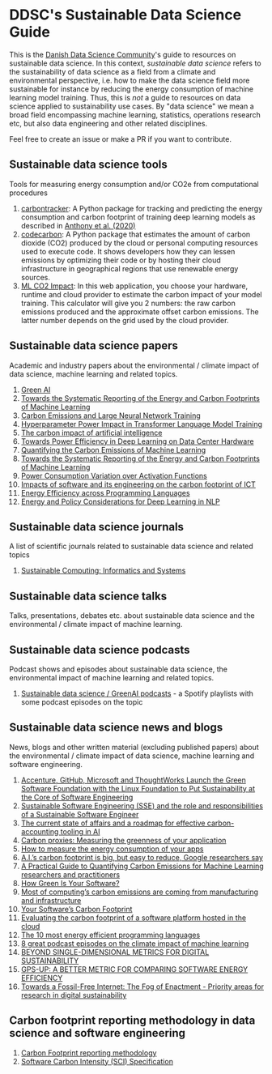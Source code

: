 # DDSC's Sustainable Data Science Guide
This is the [Danish Data Science Community](https://ddsc.io/)'s guide to resources on sustainable data science. In this context, <em>sustainable data science</em> refers to the sustainability of data science as a field from a climate and environmental perspective, i.e. how to make the data science field more sustainable for instance by reducing the energy consumption of machine learning model training. Thus, this is <em>not</em> a guide to resources on data science applied to sustainability use cases. By "data science" we mean a  broad field encompassing machine learning, statistics, operations research etc, but also data engineering and other related disciplines. 

Feel free to create an issue or make a PR if you want to contribute. 

## Sustainable data science tools
Tools for measuring energy consumption and/or CO2e from computational procedures

1. [carbontracker](https://pypi.org/project/carbontracker/): A Python package for tracking and predicting the energy consumption and carbon footprint of training deep learning models as described in [Anthony et al. (2020)](https://arxiv.org/abs/2007.03051)
2. [codecarbon](https://codecarbon.io/): A Python package that estimates the amount of carbon dioxide (CO2) produced by the cloud or personal computing resources used to execute code. It shows developers how they can lessen emissions by optimizing their code or by hosting their cloud infrastructure in geographical regions that use renewable energy sources.
3. [ML CO2 Impact](https://mlco2.github.io/impact/#compute): In this web application, you choose your hardware, runtime and cloud provider to estimate the carbon impact of your model training. This calculator will give you 2 numbers: the raw carbon emissions produced and the approximate offset carbon emissions. The latter number depends on the grid used by the cloud provider. 

## Sustainable data science papers
Academic and industry papers about the environmental / climate impact of data science, machine learning and related topics.

1. [Green AI](https://arxiv.org/abs/1907.10597)
2. [Towards the Systematic Reporting of the Energy and Carbon Footprints of Machine Learning](https://arxiv.org/abs/2002.05651)
3. [Carbon Emissions and Large Neural Network Training](https://arxiv.org/abs/2104.10350)
4. [Hyperparameter Power Impact in Transformer Language Model Training](https://stromberg.ai/publication/transformerpower/)
5. [The carbon impact of artificial intelligence](https://www.nature.com/articles/s42256-020-0219-9?proof=t)
6. [Towards Power Efficiency in Deep Learning on Data Center Hardware](https://ieeexplore.ieee.org/document/9005632)
7. [Quantifying the Carbon Emissions of Machine Learning](https://arxiv.org/abs/1910.09700)
8. [Towards the Systematic Reporting of the Energy and Carbon Footprints of Machine Learning](https://arxiv.org/abs/2002.05651)
9. [Power Consumption Variation over Activation Functions](https://stromberg.ai/publication/powerconsumptionvariationoveractivationfunctions/)
10. [Impacts of software and its engineering on the carbon footprint of ICT](https://www.sciencedirect.com/science/article/abs/pii/S0195925514000687?via%3Dihub)
11. [Energy Efficiency across Programming Languages](https://greenlab.di.uminho.pt/wp-content/uploads/2017/09/paperSLE.pdf)
12. [Energy and Policy Considerations for Deep Learning in NLP](https://arxiv.org/abs/1906.02243)

## Sustainable data science journals
A list of scientific journals related to sustainable data science and related topics
1. [Sustainable Computing: Informatics and Systems](https://www.sciencedirect.com/journal/sustainable-computing-informatics-and-systems)

## Sustainable data science talks
Talks, presentations, debates etc. about sustainable data science and the environmental / climate impact of machine learning.

## Sustainable data science podcasts 
Podcast shows and episodes about sustainable data science, the environmental impact of machine learning and related topics. 

1. [Sustainable data science / GreenAI podcasts](https://open.spotify.com/playlist/2ojcoox4YyeAXxJaS2bufh?si=6b14fae7e0a5441f) - a Spotify playlists with some podcast episodes on the topic

## Sustainable data science news and blogs
News, blogs and other written material (excluding published papers) about the environmental / climate impact of data science, machine learning and software engineering.

1. [Accenture, GitHub, Microsoft and ThoughtWorks Launch the Green Software Foundation with the Linux Foundation to Put Sustainability at the Core of Software Engineering](https://newsroom.accenture.com/news/accenture-github-microsoft-and-thoughtworks-launch-the-green-software-foundation-with-the-linux-foundation-to-put-sustainability-at-the-core-of-software-engineering.htm)
2. [Sustainable Software Engineering (SSE) and the role and responsibilities of a Sustainable Software Engineer](https://devblogs.microsoft.com/sustainable-software/sustainable-software-engineering-sse-and-the-role-and-responsibilities-of-a-sustainable-software-engineer/)
3. [The current state of affairs and a roadmap for effective carbon-accounting tooling in AI](https://devblogs.microsoft.com/sustainable-software/the-current-state-of-affairs-and-a-roadmap-for-effective-carbon-accounting-tooling-in-ai/)
4. [Carbon proxies: Measuring the greenness of your application](https://devblogs.microsoft.com/sustainable-software/carbon-proxies-measuring-the-greenness-of-your-application/)
5. [How to measure the energy consumption of your apps](https://devblogs.microsoft.com/sustainable-software/how-to-measure-the-energy-consumption-of-your-apps/)
6. [A.I.’s carbon footprint is big, but easy to reduce, Google researchers say](https://fortune.com/2021/04/21/ai-carbon-footprint-reduce-environmental-impact-of-tech-google-research-study/)
7. [A Practical Guide to Quantifying Carbon Emissions for Machine Learning researchers and practitioners](https://hal.archives-ouvertes.fr/hal-03376391/document)
8. [How Green Is Your Software?](https://hbr.org/2020/09/how-green-is-your-software)
9. [Most of computing’s carbon emissions are coming from manufacturing and infrastructure](https://tech.fb.com/uncategorized/2021/03/sustainable-computing/)
10. [Your Software’s Carbon Footprint](https://medium.com/@john.m.murray786/your-softwares-carbon-footprint-98d6dc2ff6d6)
11. [Evaluating the carbon footprint of a software platform hosted in the cloud](https://medium.com/teads-engineering/evaluating-the-carbon-footprint-of-a-software-platform-hosted-in-the-cloud-e716e14e060c)
12. [The 10 most energy efficient programming languages](https://kaspergroesludvigsen.medium.com/the-10-most-energy-efficient-programming-languages-6a4165126670)
13. [8 great podcast episodes on the climate impact of machine learning](https://medium.com/towards-data-science/8-podcast-episodes-on-the-climate-impact-of-machine-learning-54f1c19f52d)
14. [BEYOND SINGLE-DIMENSIONAL METRICS FOR DIGITAL SUSTAINABILITY](https://greensoftware.foundation/articles/beyond-single-dimensional-metrics-for-digital-sustainability?ct=t(EMAIL_CAMPAIGN_1_6_2022_14_35_COPY_01))
15. [GPS-UP: A BETTER METRIC FOR COMPARING SOFTWARE ENERGY EFFICIENCY](https://greensoftware.foundation/articles/gps-up-a-better-metric-for-comparing-software-energy-efficiency?ct=t(EMAIL_CAMPAIGN_1_6_2022_14_35_COPY_01))
16. [Towards a Fossil-Free Internet: The Fog of Enactment - Priority areas for research in digital sustainability](https://www.thegreenwebfoundation.org/publications/report-fog-of-enactment/)

## Carbon footprint reporting methodology in data science and software engineering
1. [Carbon Footprint reporting methodology](https://cloud.google.com/carbon-footprint/docs/methodology)
2. [Software Carbon Intensity (SCI) Specification](https://github.com/Green-Software-Foundation/software_carbon_intensity)
